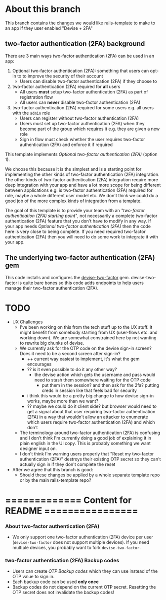 # About this branch

This branch contains the changes we would like rails-template to make to an app
if they user enabled "Devise + 2FA"

## two-factor authentication (2FA) background

There are 3 main ways two-factor authentication (2FA) can be used in an app:

1. Optional two-factor authentication (2FA): something that users can opt-in to to improve the security of
   their account
   - Users can disable two-factor authentication (2FA) if they choose to
2. two-factor authentication (2FA) required for **all** users
   - All users **must** setup two-factor authentication (2FA) as part of registration flow
   - All users can **never** disable two-factor authentication (2FA)
3. two-factor authentication (2FA) required for some users e.g. all users with the `admin` role
   - Users can register without two-factor authentication (2FA)
   - Users must set up two-factor authentication (2FA) when they become part of the group which requires it
     e.g. they are given a new role
   - Sign in flow must check whether the user requires two-factor authentication (2FA) and enforce it if
     required

This template implements _Optional two-factor authentication (2FA)_ (option 1).

We choose this because it is the simplest and is a starting point for
implementing the other kinds of two-factor authentication (2FA) integration. The other kinds of two-factor authentication (2FA)
integration require more deep integration with your app and have a lot more
scope for being different between applications e.g. is two-factor authentication (2FA) required for role,
maybe a whole different user model etc. We don't think we could do a good job of
the more complex kinds of integration from a template.

The goal of this template is to provide your team with an _"two-factor authentication (2FA) starting
point"_, not necessarily a complete two-factor authentication (2FA) feature that you don't have to modify in
any way. If your app needs _Optional two-factor authentication (2FA)_ then the code here is very close to
being complete. If you need required two-factor authentication (2FA) then you will need to do some work to
integrate it with your app.

## The underlying two-factor authentication (2FA) gem

This code installs and configures the
[devise-two-factor](https://github.com/tinfoil/devise-two-factor) gem.
devise-two-factor is quite bare bones so this code adds endpoints to help users
manage their two-factor authentication (2FA).

# TODO

- UX Challenges
  - I've been working on this from the tech stuff up to the UX stuff. It might
    benefit from somebody starting from UX (user-flows etc. and working down).
    We are somewhat constrained here by not wanting to rewrite big chunks of
    devise.
  - We currently ask for the OTP code on the devise sign-in screen? Does it need
    to be a second screen after sign-in?
    - ++ current way easiest to implement, it's what the gem encourages
    - ?? is it even possible to do it any other way?
      - the devise action which gets the username and pass would need to stash
        them somewhere waiting for the OTP code
        - put them in the session? and then ask for the 2fa? putting creds in
          session like that feels bad for security
    - i think this would be a pretty big change to how devise sign-in works,
      maybe more than we want?
    - ?? maybe we could do it client side? but browser would need to get a
      signal about that user requiring two-factor authentication (2FA) in a way that wouldn't allow an
      attacker to enumerate which users require two-factor authentication (2FA) and which don't
  - The terminology around two-factor authentication (2FA) is confusing and I don't think I'm currently
    doing a good job of explaining it in plain english in the UI copy. This is
    probably something we want designer input on.
  - I don't think I'm warning users properly that "Reset my two-factor authentication (2FA)" destroys their
    existing OTP secret so they can't actually sign in if they don't complete
    the reset
- After we agree that this branch is good:
  - Should these changes be applied by a whole separate template repo or by the
    main rails-template repo?

# ============= Content for README ================

### About two-factor authentication (2FA)

- We only support one two-factor authentication (2FA) device per user (`devise-two-factor` does not support
  multiple devices). If you need multiple devices, you probably want to fork
  `devise-two-factor`.

### two-factor authentication (2FA) Backup codes

- Users can create _OTP Backup codes_ which they can use instead of the OTP
  value to sign in.
- Each backup code can be used **only once**
- Backup codes do not depend on the current OTP secret. Resetting the OTP secret
  does not invalidate the backup codes!
